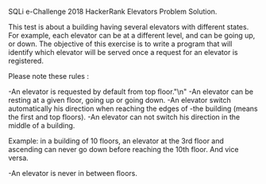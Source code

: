 SQLi e-Challenge 2018 HackerRank Elevators Problem Solution.

This test is about a building having several elevators with different states. For example, each elevator can be at a different level, and can be going up, or down. The objective of this exercise is to write a program that will identify which elevator will be served once a request for an elevator is registered.

Please note these rules :

-An elevator is requested by default from top floor."\n"
-An elevator can be resting at a given floor, going up or going down.
-An elevator switch automatically his direction when reaching the edges of
-the building (means the first and top floors).
-An elevator can not switch his direction in the middle of a building.

Example: in a building of 10 floors, an elevator at the 3rd floor and ascending can never go down before reaching the 10th floor. And vice versa.

-An elevator is never in between floors.
